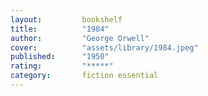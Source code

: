 ```yaml
---
layout:         bookshelf
title:          "1984"
author:         "George Orwell"
cover:          "assets/library/1984.jpeg"
published:      "1950"
rating:         "*****"
category:       fiction essential
---
```

